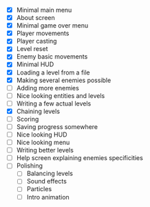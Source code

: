 - [X] Minimal main menu
- [X] About screen
- [X] Minimal game over menu
- [X] Player movements
- [X] Player casting
- [X] Level reset
- [X] Enemy basic movements
- [X] Minimal HUD
- [X] Loading a level from a file
- [X] Making several enemies possible
- [ ] Adding more enemies
- [ ] Nice looking entities and levels
- [ ] Writing a few actual levels
- [X] Chaining levels
- [ ] Scoring
- [ ] Saving progress somewhere
- [ ] Nice looking HUD
- [ ] Nice looking menu
- [ ] Writing better levels
- [ ] Help screen explaining enemies specificities
- [ ] Polishing
    - [ ] Balancing levels
    - [ ] Sound effects
    - [ ] Particles
    - [ ] Intro animation

